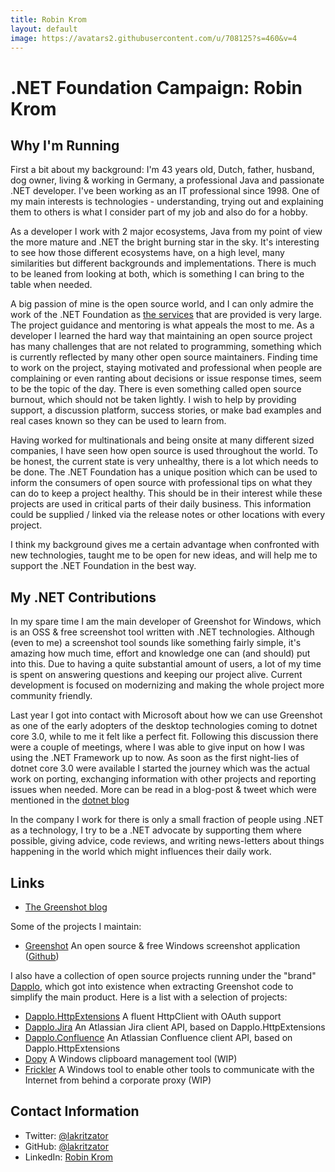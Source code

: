 ```yaml
---
title: Robin Krom
layout: default
image: https://avatars2.githubusercontent.com/u/708125?s=460&v=4
---
```


# .NET Foundation Campaign: Robin Krom

## Why I'm Running
First a bit about my background:
I'm 43 years old, Dutch, father, husband, dog owner, living & working in Germany, a professional Java and passionate .NET developer. I've been working as an IT professional since 1998. One of my main interests is technologies - understanding, trying out and explaining them to others is what I consider part of my job and also do for a hobby.

As a developer I work with 2 major ecosystems, Java from my point of view the more mature and .NET the bright burning star in the sky. It's interesting to see how those different ecosystems have, on a high level, many similarities but different backgrounds and implementations. There is much to be leaned from looking at both, which is something I can bring to the table when needed.

A big passion of mine is the open source world, and I can only admire the work of the .NET Foundation as [the services](https://dotnetfoundation.org/About) that are provided is very large. The project guidance and mentoring is what appeals the most to me. As a developer I learned the hard way that maintaining an open source project has many challenges that are not related to programming, something which is currently reflected by many other open source maintainers. Finding time to work on the project, staying motivated and professional when people are complaining or even ranting about decisions or issue response times, seem to be the topic of the day. There is even something called open source burnout, which should not be taken lightly. I wish to help by providing support, a discussion platform, success stories, or make bad examples and real cases known so they can be used to learn from.

Having worked for multinationals and being onsite at many different sized companies, I have seen how open source is used throughout the world. To be honest, the current state is very unhealthy, there is a lot which needs to be done. The .NET Foundation has a unique position which can be used to inform the consumers of open source with professional tips on what they can do to keep a project healthy. This should be in their interest while these projects are used in critical parts of their daily business. This information could be supplied / linked via the release notes or other locations with every project.

I think my background gives me a certain advantage when confronted with new technologies, taught me to be open for new ideas, and will help me to support the .NET Foundation in the best way.


## My .NET Contributions
In my spare time I am the main developer of Greenshot for Windows, which is an OSS & free screenshot tool written with .NET technologies. Although (even to me) a screenshot tool sounds like something fairly simple, it's amazing how much time, effort and knowledge one can (and should) put into this. Due to having a quite substantial amount of users, a lot of my time is spent on answering questions and keeping our project alive. Current development is focused on modernizing and making the whole project more community friendly.

Last year I got into contact with Microsoft about how we can use Greenshot as one of the early adopters of the desktop technologies coming to dotnet core 3.0, while to me it felt like a perfect fit. Following this discussion there were a couple of meetings, where I was able to give input on how I was using the .NET Framework up to now. As soon as the first night-lies of dotnet core 3.0 were available I started the journey which was the actual work on porting, exchanging information with other projects and reporting issues when needed. More can be read in a blog-post & tweet which were mentioned in the [dotnet blog](https://devblogs.microsoft.com/dotnet/announcing-net-core-3-preview-1-and-open-sourcing-windows-desktop-frameworks/)

In the company I work for there is only a small fraction of people using .NET as a technology, I try to be a .NET advocate by supporting them where possible, giving advice, code reviews, and writing news-letters about things happening in the world which might influences their daily work.


## Links
* [The Greenshot blog](https://getgreenshot.org/blog/)

Some of the projects I maintain:
* [Greenshot](https://getgreenshot.org) An open source & free Windows screenshot application ([Github](https://github.com/greenshot/greenshot))

I also have a collection of open source projects running under the "brand" [Dapplo](https://github.com/dapplo), which got into existence when extracting Greenshot code to simplify the main product. Here is a list with a selection of projects:
* [Dapplo.HttpExtensions](https://github.com/dapplo/Dapplo.HttpExtensions) A fluent HttpClient with OAuth support
* [Dapplo.Jira](https://github.com/dapplo/Dapplo.Jira) An Atlassian Jira client API, based on Dapplo.HttpExtensions
* [Dapplo.Confluence](https://github.com/dapplo/Dapplo.Confluence) An Atlassian Confluence client API, based on Dapplo.HttpExtensions
* [Dopy](https://github.com/dapplo/Dapplo.Dopy) A Windows clipboard management tool (WIP)
* [Frickler](https://github.com/dapplo/Dapplo.Frickler) A Windows tool to enable other tools to communicate with the Internet from behind a corporate proxy (WIP)

## Contact Information
* Twitter: [@lakritzator](https://twitter.com/lakritzator)
* GitHub: [@lakritzator](https://github.com/lakritzator)
* LinkedIn: [Robin Krom](https://www.linkedin.com/in/robinkrom/)
